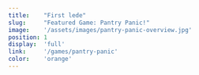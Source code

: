 ```yaml
---
title:    "First lede"
slug:     "Featured Game: Pantry Panic!"
image:    '/assets/images/pantry-panic-overview.jpg'
position: 1
display:  'full'
link:     '/games/pantry-panic'
color:    'orange'
---
```

